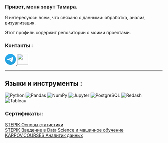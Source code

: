 ### Привет, меня зовут Тамара.

Я интересуюсь всем, что связано с данными: обработка, анализ, визуализация.

Этот профиль содержит репозитории с моими проектами.

### Контакты :

<div id="badges">
  <a href="https://t.me/Tamara_Shashkina">
    <img src="https://github.com/badges/shields/blob/master/logo/telegram.svg" height="35" width="35"/>
  </a>  
  <a href="mailto:shashkinata@ya.ru">
    <img src="https://github.com/varlesh/theia-icon-theme/blob/master/icon-source/ru_yandex_mail.svg" height="35" width="35"/>
  </a>
</div>




-----
## Языки и инструменты :

![Python](https://img.shields.io/badge/-Python-3776AB?style=flat-square&logo=Python&logoColor=white)
![Pandas](https://img.shields.io/badge/-Pandas-150458?style=flat-square&logo=pandas&logoColor=white)
![NumPy](https://img.shields.io/badge/-NumPy-013243?style=flat-square&logo=numpy&logoColor=white)
![Jupyter](https://img.shields.io/badge/-Jupyter-F37726?style=flat-square&logo=Jupyter&logoColor=white)
![PostgreSQL](https://img.shields.io/badge/-PostgreSQL-326690?style=flat-square&logo=PostgreSQL&logoColor=white)
![Redash](https://img.shields.io/badge/-Redash-B7472A?style=flat-square&logo=Redash&logoColor=white)
![Tableau](https://img.shields.io/badge/-Tableau-E97627?style=flat-square&logo=Tableau&logoColor=white)


### Сертификаты :

<div id="badges" >
  <a href="STEPIK-Statistics_Cert.pdf">
  STEPIK Основы статистики
  </a> 
 </div>
  
<div id="badges" >
  <a href="STEPIK-Introduction_DS_Cert.pdf">
  STEPIK Введение в Data Science и машинное обучение
  </a> 
 </div>
  
<div id="badges" >
  <a href="KC_DA_Cert.pdf">
  KARPOV.COURSES Аналитик данных
  </a> 
</div>






